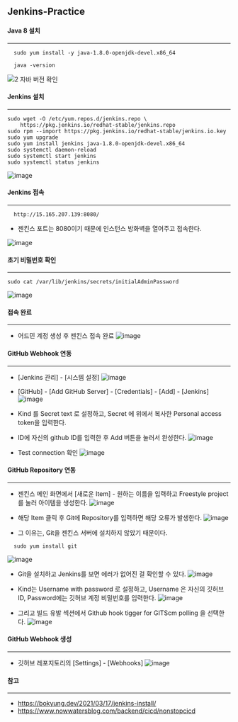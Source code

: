 ## Jenkins-Practice

#### Java 8 설치
---
```shell
  sudo yum install -y java-1.8.0-openjdk-devel.x86_64
  
  java -version
```

![2  자바 버전 확인](https://user-images.githubusercontent.com/76584547/128869813-eda056eb-d3cb-442a-bc05-cf5787752009.png)



#### Jenkins 설치
---
```shell
sudo wget -O /etc/yum.repos.d/jenkins.repo \
    https://pkg.jenkins.io/redhat-stable/jenkins.repo
sudo rpm --import https://pkg.jenkins.io/redhat-stable/jenkins.io.key
sudo yum upgrade
sudo yum install jenkins java-1.8.0-openjdk-devel.x86_64
sudo systemctl daemon-reload
sudo systemctl start jenkins
sudo systemctl status jenkins
```

![image](https://user-images.githubusercontent.com/76584547/128870468-c21da6dd-1db6-45a4-b8fc-2a202a103fb7.png)

#### Jenkins 접속
---
```url
  http://15.165.207.139:8080/
```
+ 젠킨스 포트는 8080이기 때문에 인스턴스 방화벽을 열어주고 접속한다.

![image](https://user-images.githubusercontent.com/76584547/128870887-b3475417-94e6-4fb9-aa83-cdef7016c90c.png)


#### 초기 비밀번호 확인
---
```shell
sudo cat /var/lib/jenkins/secrets/initialAdminPassword
```
![image](https://user-images.githubusercontent.com/76584547/128871084-8b99e070-1a53-4fa6-be92-433f7fa04777.png)


#### 접속 완료
----
+ 어드민 계정 생성 후 젠킨스 접속 완료
![image](https://user-images.githubusercontent.com/76584547/128871950-4079bbf8-d113-412f-9a9f-72662c3374e2.png)



#### GitHub Webhook 연동
---
+ [Jenkins 관리] - [시스템 설정]
![image](https://user-images.githubusercontent.com/76584547/128872334-e573a146-c7b0-4132-b60c-72fa7c2a161c.png)


+ [GitHub] - [Add GitHub Server] - [Credentials] - [Add] - [Jenkins] 
![image](https://user-images.githubusercontent.com/76584547/128872730-6cb03d2c-0133-4741-92e9-8ade5e7a37e3.png)

+ Kind 를 Secret text 로 설정하고, Secret 에 위에서 복사한 Personal access token을 입력한다. 
+ ID에 자신의 github ID를 입력한 후 Add 버튼을 눌러서 완성한다.
![image](https://user-images.githubusercontent.com/76584547/128873014-c65a5ab3-28a6-48a8-b60c-ceebe6071591.png)

+ Test connection 확인
![image](https://user-images.githubusercontent.com/76584547/128873145-817bb5b7-37c0-466f-9d95-94595ce71510.png)


#### GitHub Repository 연동
---
+ 젠킨스 메인 화면에서 [새로운 Item] - 원하는 이름을 입력하고 Freestyle project 를 눌러 아이템을 생성한다.
![image](https://user-images.githubusercontent.com/76584547/128873439-1117ffab-a317-445a-accb-df86d848ca9d.png)

+ 해당 Item 클릭 후 Git에 Repository를 입력하면 해당 오류가 발생한다.
![image](https://user-images.githubusercontent.com/76584547/128874002-29e55614-a818-4f80-b2e2-740828d654ad.png)

+ 그 이유는, Git을 젠킨스 서버에 설치하지 않았기 때문이다.
```shell
  sudo yum install git
```
![image](https://user-images.githubusercontent.com/76584547/128874347-85c2cbb9-22c4-491b-acbd-0e458a63c772.png)


+ Git을 설치하고 Jenkins를 보면 에러가 없어진 걸 확인할 수 있다.
![image](https://user-images.githubusercontent.com/76584547/128874405-b21614a6-83ca-4ea9-ada3-5538c8414bbe.png)


+ Kind는 Username with password 로 설정하고, Username 은 자신의 깃허브 ID, Password에는 깃허브 계정 비밀번호를 입력한다.
![image](https://user-images.githubusercontent.com/76584547/128874541-70df5719-807d-4f29-9cca-4c7a15e3badf.png)

+ 그리고 빌드 유발 섹션에서 Github hook tigger for GITScm polling 을 선택한다.
![image](https://user-images.githubusercontent.com/76584547/128875782-02ce4f9e-a7a4-45e3-8fd5-43d9092f0871.png)

#### GitHub Webhook 생성
---
+ 깃허브 레포지토리의 [Settings] - [Webhooks]
![image](https://user-images.githubusercontent.com/76584547/128876700-6d1c5707-c96d-4b53-b63a-833d147ffc79.png)


#### 참고
---
 + https://bokyung.dev/2021/03/17/jenkins-install/
 + https://www.nowwatersblog.com/backend/cicd/nonstopcicd

